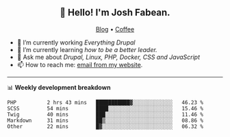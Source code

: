 <h2 align="center">👋 Hello! I'm Josh Fabean.</h2>
<p align="center">
  <a href="https://joshfabean.com">Blog</a> •
  <a href="https://www.buymeacoffee.com/LSxne6Yr4">Coffee</a>
</p>

- 🔭 I’m currently working *Everything Drupal*
- 🌱 I’m currently learning *how to be a better leader.*
- 💬 Ask me about *Drupal, Linux, PHP, Docker, CSS and JavaScript*
- 📫 How to reach me: [email from my website](https://joshfabean.com).

-------

📊 **Weekly development breakdown**
<!--START_SECTION:waka-->

```text
PHP          2 hrs 43 mins   ███████████▓░░░░░░░░░░░░░   46.23 %
SCSS         54 mins         ████░░░░░░░░░░░░░░░░░░░░░   15.46 %
Twig         40 mins         ███░░░░░░░░░░░░░░░░░░░░░░   11.46 %
Markdown     31 mins         ██▒░░░░░░░░░░░░░░░░░░░░░░   08.86 %
Other        22 mins         █▓░░░░░░░░░░░░░░░░░░░░░░░   06.32 %
```

<!--END_SECTION:waka-->

<!--
**fabean/fabean** is a ✨ _special_ ✨ repository because its `README.md` (this file) appears on your GitHub profile.

Here are some ideas to get you started:

- 🔭 I’m currently working on ...
- 🌱 I’m currently learning ...
- 👯 I’m looking to collaborate on ...
- 🤔 I’m looking for help with ...
- 💬 Ask me about ...
- 📫 How to reach me: ...
- 😄 Pronouns: ...
- ⚡ Fun fact: ...
-->
